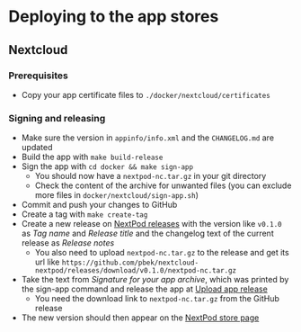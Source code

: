 # Deploying to the app stores

## Nextcloud

### Prerequisites

- Copy your app certificate files to `./docker/nextcloud/certificates`

### Signing and releasing

- Make sure the version in `appinfo/info.xml` and the `CHANGELOG.md` are updated
- Build the app with `make build-release`
- Sign the app with `cd docker && make sign-app`
    - You should now have a `nextpod-nc.tar.gz` in your git directory
    - Check the content of the archive for unwanted files (you can exclude more files in
      `docker/nextcloud/sign-app.sh`)
- Commit and push your changes to GitHub
- Create a tag with `make create-tag`
- Create a new release on [NextPod releases](https://github.com/pbek/nextcloud-nextpod/releases)
  with the version like `v0.1.0` as *Tag name* and *Release title* and the changelog text of the current
  release as *Release notes*
    - You also need to upload `nextpod-nc.tar.gz` to the release and get its url
      like `https://github.com/pbek/nextcloud-nextpod/releases/download/v0.1.0/nextpod-nc.tar.gz`
- Take the text from *Signature for your app archive*, which was printed by the sign-app command and
  release the app at [Upload app release](https://apps.nextcloud.com/developer/apps/releases/new)
    - You need the download link to `nextpod-nc.tar.gz` from the GitHub release
- The new version should then appear on the [NextPod store page](https://apps.nextcloud.com/apps/nextpod)

<!--
## ownCloud

### Prerequisites

- Copy your app certificate files to `./docker/owncloud/certificates`

### Signing and releasing

- Make sure the version in `appinfo/info.xml` and the `CHANGELOG.md` are updated
- Sign the app with `cd docker && make sign-app-owncloud`
    - You should now have a `nextpod-oc.tar.gz` in your git directory
    - Check the content of the archive for unwanted files (you can exclude more files in
      `docker/owncloud/sign-app.sh`)
- Upload `nextpod-oc.tar.gz` on [ownCloud producs](https://marketplace.owncloud.com/account/products)
- Publish app on [nextpod](https://marketplace.owncloud.com/account/edit/nextpod)!
-->